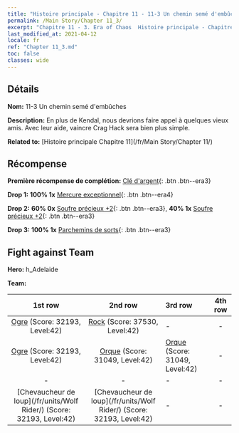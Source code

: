 ```yaml
---
title: "Histoire principale - Chapitre 11 - 11-3 Un chemin semé d'embûches"
permalink: /Main Story/Chapter 11_3/
excerpt: "Chapitre 11 - 3. Era of Chaos  Histoire principale - Chapitre 11_3. 11-3 Un chemin semé d'embûches"
last_modified_at: 2021-04-12
locale: fr
ref: "Chapter 11_3.md"
toc: false
classes: wide
---
```


## Détails

 **Nom:** 11-3 Un chemin semé d'embûches

 **Description:** En plus de Kendal, nous devrions faire appel à quelques vieux amis. Avec leur aide, vaincre Crag Hack sera bien plus simple.

 **Related to:** [Histoire principale Chapitre 11](/fr/Main Story/Chapter 11/)

## Récompense

 **Première récompense de complétion:** [Clé d'argent](/fr/Items/con_693/){: .btn .btn--era3}

 **Drop 1:** **100% 1x** [Mercure exceptionnel](/fr/Items/mat_35/){: .btn .btn--era4}

 **Drop 2:** **60% 0x** [Soufre précieux +2](/fr/Items/mat_29/){: .btn .btn--era3}, **40% 1x** [Soufre précieux +2](/fr/Items/mat_29/){: .btn .btn--era3}

 **Drop 3:** **100% 1x** [Parchemins de sorts](/fr/Items/con_694/){: .btn .btn--era3}


## Fight against Team
 **Hero:** h_Adelaide

 **Team:**


  | 1st row | 2nd row | 3rd row | 4th row |
  |:----:|:----:|:----|:----:|
  | [Ogre](/fr/units/Ogre/) (Score: 32193, Level:42)  | [Rock](/fr/units/Roc/) (Score: 37530, Level:42)  | - | - |
  | [Ogre](/fr/units/Ogre/) (Score: 32193, Level:42)  | [Orque](/fr/units/Orc/) (Score: 31049, Level:42)  | [Orque](/fr/units/Orc/) (Score: 31049, Level:42)  | - |
  | - | - | - | - |
  | [Chevaucheur de loup](/fr/units/Wolf Rider/) (Score: 32193, Level:42)  | [Chevaucheur de loup](/fr/units/Wolf Rider/) (Score: 32193, Level:42)  | - | - |



